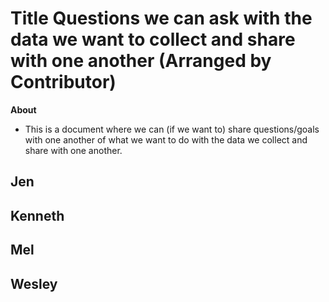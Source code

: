 # Title Questions we can ask with the data we want to collect and share with one another (Arranged by Contributor)

__About__

- This is a document where we can (if we want to) share questions/goals with one another of what we want to do with the data we collect and share with one another.

## Jen

## Kenneth

## Mel


## Wesley

